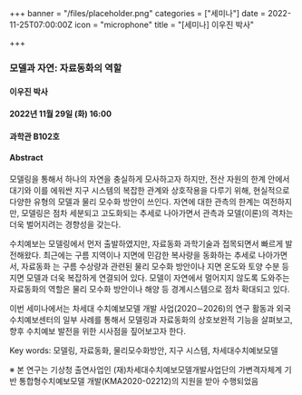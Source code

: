 +++
banner = "/files/placeholder.png"
categories = ["세미나"]
date = 2022-11-25T07:00:00Z
icon = "microphone"
title = "[세미나] 이우진 박사"

+++
### 모델과 자연: 자료동화의 역할

#### 이우진 박사

#### 2022년 11월 29일 (화) 16:00

#### 과학관 B102호

#### Abstract
 모델링을 통해서 하나의 자연을 충실하게 모사하고자 하지만, 전산 자원의 한계 안에서 대기와 이를 에워싼 지구 시스템의 복잡한 관계와 상호작용을 다루기 위해, 현실적으로 다양한 유형의 모델과 물리 모수화 방안이 쓰인다. 자연에 대한 관측의 한계는 여전하지만, 모델링은 점차 세분되고 고도화되는 추세로 나아가면서 관측과 모델(이론)의 격차는 더욱 벌어지려는 경향성을 갖는다. 

 수치예보는 모델링에서 먼저 출발하였지만, 자료동화 과학기술과 접목되면서 빠르게 발전해왔다. 최근에는 구름 지역이나 지면에 민감한 복사량을 동화하는 추세로 나아가면서, 자료동화 는 구름 수상량과 관련된 물리 모수화 방안이나 지면 온도와 토양 수분 등 지면 모델과 더욱 복잡하게 연결되어 있다. 모델이 자연에서 멀어지지 않도록 도와주는 자료동화의 역할은 물리 모수화 방안이나 해양 등 경계시스템으로 점차 확대되고 있다. 

 이번 세미나에서는 차세대 수치예보모델 개발 사업(2020∼2026)의 연구 활동과 외국 수치예보센터의 일부 사례를 통해서 모델링과 자료동화의 상호보완적 기능을 살펴보고, 향후 수치예보 발전을 위한 시사점을 짚어보고자 한다. 

Key words: 모델링, 자료동화, 물리모수화방안, 지구 시스템, 차세대수치예보모델

※ 본 연구는 기상청 출연사업인 (재)차세대수치예보모델개발사업단의 가변격자체계 기반 통합형수치예보모델 개발(KMA2020-02212)의 지원을 받아 수행되었음

